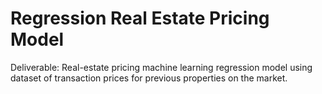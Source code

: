 # Regression Real Estate Pricing Model
Deliverable: Real-estate pricing machine learning regression model using dataset of transaction prices for previous properties on the market.
